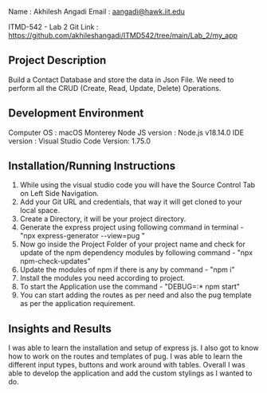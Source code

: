 Name  : Akhilesh Angadi
Email : aangadi@hawk.iit.edu

ITMD-542 - Lab 2
Git Link : https://github.com/akhileshangadi/ITMD542/tree/main/Lab_2/my_app



Project Description
--------------------------------------
Build a Contact Database and store the data in Json File. 
We need to perform all the CRUD (Create, Read, Update, Delete) Operations.


Development Environment
--------------------------------------
Computer OS     : macOS Monterey
Node JS version : Node.js v18.14.0
IDE version     : Visual Studio Code Version: 1.75.0


Installation/Running Instructions
--------------------------------------
1. While using the visual studio code you will have the Source Control Tab on Left Side Navigation.
2. Add your Git URL and credentials, that way it will get cloned to your local space.
3. Create a Directory, it will be your project directory.
4. Generate the express project using following command in terminal - "npx express-generator --view=pug <Project Name>"
5. Now go inside the Project Folder of your project name and check for update of the npm dependency modules by following command - "npx npm-check-updates"
6. Update the modules of npm if there is any by command - "npm i"
7. Install the modules you need according to project.
8. To start the Application use the command - "DEBUG=<Project Name>:* npm start"
9. You can start adding the routes as per need and also the pug template as per the application requirement.


Insights and Results
--------------------------------------
I was able to learn the installation and setup of express js. I also got to know how to work on the routes and templates of pug.
I was able to learn the different input types, buttons and work around with tables.
Overall I was able to develop the application and add the custom stylings as I wanted to do.